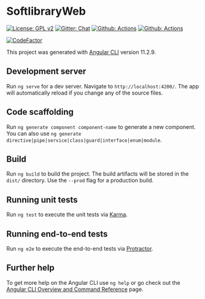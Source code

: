 # SoftlibraryWeb
[![License: GPL v2](https://img.shields.io/badge/License-GPL_v2-blue.svg)](https://www.gnu.org/licenses/old-licenses/gpl-2.0.en.html)
[![Gitter: Chat](https://badges.gitter.im/Join%20Chat.svg)](https://gitter.im/softlibrary/softlibrary.github.io)
[![Github: Actions](https://github.com/softlibrary/softlibrary-org/actions/workflows/actions.yaml/badge.svg)](https://github.com/softlibrary/softlibrary-org/actions/workflows/actions.yaml)
[![Github: Actions](https://github.com/softlibrary/softlibrary-org/actions/workflows/codeql-analysis.yml/badge.svg)](https://github.com/softlibrary/softlibrary-org/actions/workflows/codeql-analysis.yml)

[![CodeFactor](https://www.codefactor.io/repository/github/softlibrary/softlibrary-org/badge)](https://www.codefactor.io/repository/github/softlibrary/softlibrary-org)

This project was generated with [Angular CLI](https://github.com/angular/angular-cli) version 11.2.9.

## Development server

Run `ng serve` for a dev server. Navigate to `http://localhost:4200/`. The app will automatically reload if you change any of the source files.

## Code scaffolding

Run `ng generate component component-name` to generate a new component. You can also use `ng generate directive|pipe|service|class|guard|interface|enum|module`.

## Build

Run `ng build` to build the project. The build artifacts will be stored in the `dist/` directory. Use the `--prod` flag for a production build.

## Running unit tests

Run `ng test` to execute the unit tests via [Karma](https://karma-runner.github.io).

## Running end-to-end tests

Run `ng e2e` to execute the end-to-end tests via [Protractor](http://www.protractortest.org/).

## Further help

To get more help on the Angular CLI use `ng help` or go check out the [Angular CLI Overview and Command Reference](https://angular.io/cli) page.
